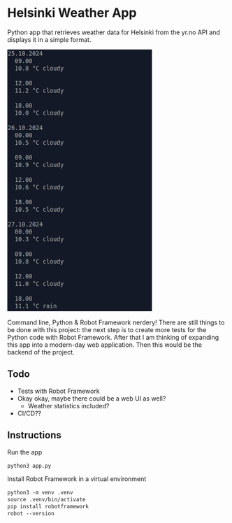 # Helsinki Weather App

Python app that retrieves weather data for Helsinki from the yr.no API and displays it in a simple format.

![Screencap from the app at work](/commandline-screencap.png)

Command line, Python & Robot Framework nerdery! There are still things to be done with this project: the next step is to create more tests for the Python code with Robot Framework. After that I am thinking of expanding this app into a modern-day web application. Then this would be the backend of the project.

## Todo

- Tests with Robot Framework
- Okay okay, maybe there could be a web UI as well?
  - Weather statistics included?
- CI/CD??

## Instructions

Run the app

```
python3 app.py
```

Install Robot Framework in a virtual environment

```
python3 -m venv .venv
source .venv/bin/activate
pip install robotframework
robot --version
```
